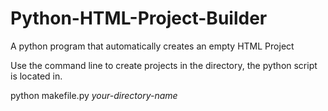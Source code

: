 # Python-HTML-Project-Builder
A python program that automatically creates an empty HTML Project

Use the command line to create projects in the directory, the python script is located in.

python makefile.py *your-directory-name*
